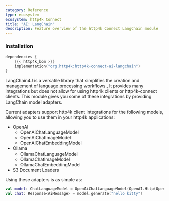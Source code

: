 ```yaml
---
category: Reference
type: ecosystem
ecosystem: http4k Connect
title: "AI: LangChain"
description: Feature overview of the http4k Connect LangChain module
---
```


### Installation

```kotlin
dependencies {
    {{< http4k_bom >}}
    implementation("org.http4k:http4k-connect-ai-langchain")
}
```


LangChain4J is a versatile library that simplifies the creation and management of language processing workflows., It provides many integrations but does not allow for using http4k clients or http4k-connect clients. This module gives you some of these integrations by providing LangChain model adapters.

Current adapters support http4k client integrations for the following models, allowing you to use them in your http4k applications:

- OpenAI
  - OpenAiChatLanguageModel
  - OpenAiChatImageModel
  - OpenAiChatEmbeddingModel
- Ollama
  - OllamaChatLanguageModel
  - OllamaChatImageModel
  - OllamaChatEmbeddingModel
- S3 Document Loaders

Using these adapters is as simple as:

```kotlin
val model: ChatLanguageModel = OpenAiChatLanguageModel(OpenAI.Http(OpenAIToken.of("hello"), FakeOpenAI()))
val chat: Response<AiMessage> = model.generate("hello kitty")
```
